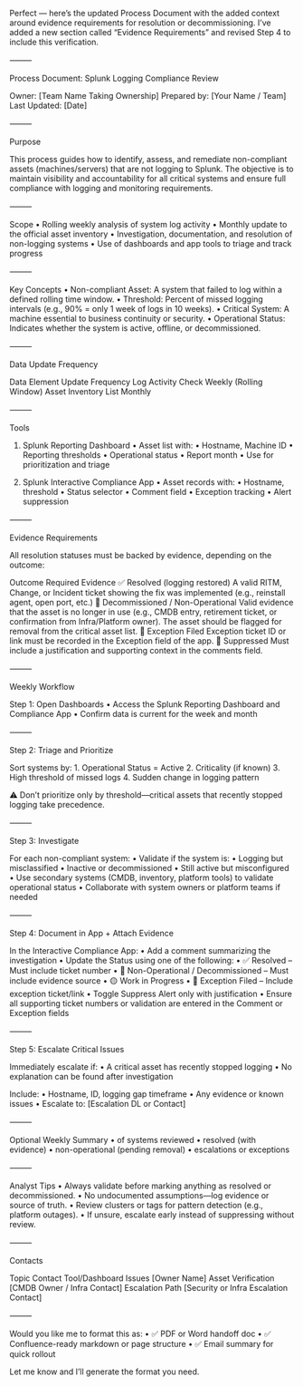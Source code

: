 Perfect — here’s the updated Process Document with the added context around evidence requirements for resolution or decommissioning. I’ve added a new section called “Evidence Requirements” and revised Step 4 to include this verification.

⸻

Process Document: Splunk Logging Compliance Review

Owner: [Team Name Taking Ownership]
Prepared by: [Your Name / Team]
Last Updated: [Date]

⸻

Purpose

This process guides how to identify, assess, and remediate non-compliant assets (machines/servers) that are not logging to Splunk. The objective is to maintain visibility and accountability for all critical systems and ensure full compliance with logging and monitoring requirements.

⸻

Scope
	•	Rolling weekly analysis of system log activity
	•	Monthly update to the official asset inventory
	•	Investigation, documentation, and resolution of non-logging systems
	•	Use of dashboards and app tools to triage and track progress

⸻

Key Concepts
	•	Non-compliant Asset: A system that failed to log within a defined rolling time window.
	•	Threshold: Percent of missed logging intervals (e.g., 90% = only 1 week of logs in 10 weeks).
	•	Critical System: A machine essential to business continuity or security.
	•	Operational Status: Indicates whether the system is active, offline, or decommissioned.

⸻

Data Update Frequency

Data Element	Update Frequency
Log Activity Check	Weekly (Rolling Window)
Asset Inventory List	Monthly


⸻

Tools

1. Splunk Reporting Dashboard
	•	Asset list with:
	•	Hostname, Machine ID
	•	Reporting thresholds
	•	Operational status
	•	Report month
	•	Use for prioritization and triage

2. Splunk Interactive Compliance App
	•	Asset records with:
	•	Hostname, threshold
	•	Status selector
	•	Comment field
	•	Exception tracking
	•	Alert suppression

⸻

Evidence Requirements

All resolution statuses must be backed by evidence, depending on the outcome:

Outcome	Required Evidence
✅ Resolved (logging restored)	A valid RITM, Change, or Incident ticket showing the fix was implemented (e.g., reinstall agent, open port, etc.)
🛑 Decommissioned / Non-Operational	Valid evidence that the asset is no longer in use (e.g., CMDB entry, retirement ticket, or confirmation from Infra/Platform owner). The asset should be flagged for removal from the critical asset list.
📝 Exception Filed	Exception ticket ID or link must be recorded in the Exception field of the app.
🚫 Suppressed	Must include a justification and supporting context in the comments field.


⸻

Weekly Workflow

Step 1: Open Dashboards
	•	Access the Splunk Reporting Dashboard and Compliance App
	•	Confirm data is current for the week and month

⸻

Step 2: Triage and Prioritize

Sort systems by:
	1.	Operational Status = Active
	2.	Criticality (if known)
	3.	High threshold of missed logs
	4.	Sudden change in logging pattern

⚠️ Don’t prioritize only by threshold—critical assets that recently stopped logging take precedence.

⸻

Step 3: Investigate

For each non-compliant system:
	•	Validate if the system is:
	•	Logging but misclassified
	•	Inactive or decommissioned
	•	Still active but misconfigured
	•	Use secondary systems (CMDB, inventory, platform tools) to validate operational status
	•	Collaborate with system owners or platform teams if needed

⸻

Step 4: Document in App + Attach Evidence

In the Interactive Compliance App:
	•	Add a comment summarizing the investigation
	•	Update the Status using one of the following:
	•	✅ Resolved – Must include ticket number
	•	🛑 Non-Operational / Decommissioned – Must include evidence source
	•	🟡 Work in Progress
	•	📝 Exception Filed – Include exception ticket/link
	•	Toggle Suppress Alert only with justification
	•	Ensure all supporting ticket numbers or validation are entered in the Comment or Exception fields

⸻

Step 5: Escalate Critical Issues

Immediately escalate if:
	•	A critical asset has recently stopped logging
	•	No explanation can be found after investigation

Include:
	•	Hostname, ID, logging gap timeframe
	•	Any evidence or known issues
	•	Escalate to: [Escalation DL or Contact]

⸻

Optional Weekly Summary
	•	of systems reviewed
	•	resolved (with evidence)
	•	non-operational (pending removal)
	•	escalations or exceptions

⸻

Analyst Tips
	•	Always validate before marking anything as resolved or decommissioned.
	•	No undocumented assumptions—log evidence or source of truth.
	•	Review clusters or tags for pattern detection (e.g., platform outages).
	•	If unsure, escalate early instead of suppressing without review.

⸻

Contacts

Topic	Contact
Tool/Dashboard Issues	[Owner Name]
Asset Verification	[CMDB Owner / Infra Contact]
Escalation Path	[Security or Infra Escalation Contact]


⸻

Would you like me to format this as:
	•	✅ PDF or Word handoff doc
	•	✅ Confluence-ready markdown or page structure
	•	✅ Email summary for quick rollout

Let me know and I’ll generate the format you need.
